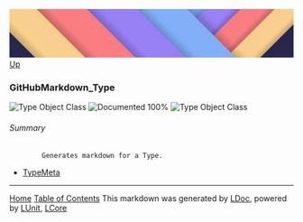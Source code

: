 ![](../Content/LDoc-banner-small.png "")
[Up](../LDoc.md)

### GitHubMarkdown_Type
![Type Object Class](http://b.repl.ca/v1/Type-Object%20Class-lightgrey.png "") ![Documented 100%](http://b.repl.ca/v1/Documented-100%25-brightgreen.png "")
![Type Object Class](http://b.repl.ca/v1/Type-Object%20Class-lightgrey.png "")

###### Summary

            Generates markdown for a Type.
            
 - [TypeMeta](GitHubMarkdown_Type_TypeMeta.md)



---

[Home](../../README.md) [Table of Contents](../../TableOfContents.md)
This markdown was generated by [LDoc](https://github.com/CodeSingularity/LDoc), powered by [LUnit](https://github.com/CodeSingularity/LUnit), [LCore](https://github.com/CodeSingularity/LCore)
